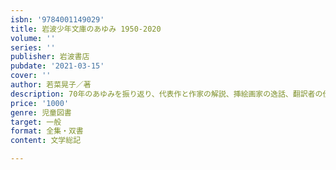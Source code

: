 ```yaml
---
isbn: '9784001149029'
title: 岩波少年文庫のあゆみ 1950-2020
volume: ''
series: ''
publisher: 岩波書店
pubdate: '2021-03-15'
cover: ''
author: 若菜晃子／著
description: 70年のあゆみを振り返り、代表作と作家の解説、挿絵画家の逸話、翻訳者の仕事にも光をあてた初の保存版。
price: '1000'
genre: 児童図書
target: 一般
format: 全集・双書
content: 文学総記

---
```

